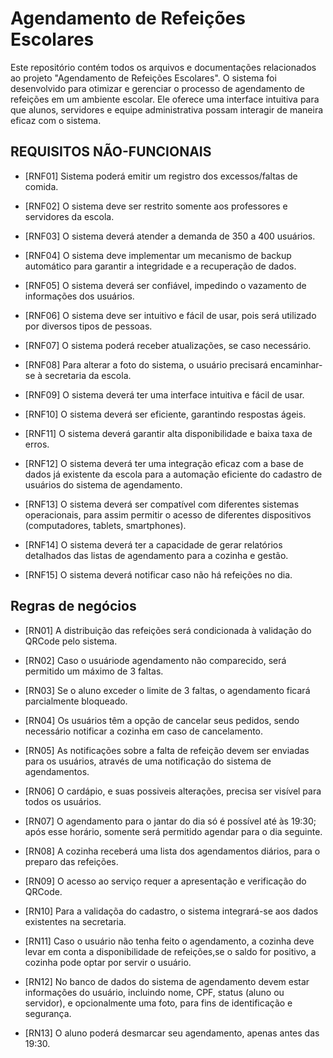 # Agendamento de Refeições Escolares
Este repositório contém todos os arquivos e documentações relacionados ao projeto "Agendamento de Refeições Escolares". O sistema foi desenvolvido para otimizar e gerenciar o processo de agendamento de refeições em um ambiente escolar. Ele oferece uma interface intuitiva para que alunos, servidores e equipe administrativa possam interagir de maneira eficaz com o sistema.

## REQUISITOS NÃO-FUNCIONAIS
* [RNF01] Sistema poderá emitir um registro dos excessos/faltas de comida.

* [RNF02] O sistema deve ser restrito somente aos professores e servidores da escola.

* [RNF03] O sistema deverá atender a demanda de 350 a 400 usuários.

* [RNF04] O sistema deve implementar um mecanismo de backup automático para garantir a integridade e a recuperação de dados.

* [RNF05] O sistema deverá ser confiável, impedindo o vazamento de informações dos usuários.

* [RNF06] O sistema deve ser intuitivo e fácil de usar, pois será utilizado por diversos tipos de pessoas.

* [RNF07] O sistema poderá receber atualizações, se caso necessário.

* [RNF08] Para alterar a foto do sistema, o usuário precisará encaminhar-se à secretaria da escola. 

* [RNF09] O sistema deverá ter uma interface intuitiva e fácil de usar.

* [RNF10] O sistema deverá ser eficiente, garantindo respostas ágeis.

* [RNF11] O sistema deverá garantir alta disponibilidade e baixa taxa de erros.

* [RNF12] O sistema deverá ter uma integração eficaz com a base de dados já existente da escola para a automação eficiente do cadastro de usuários do sistema de agendamento.

* [RNF13] O sistema deverá ser compatível com diferentes sistemas operacionais, para assim permitir o acesso de diferentes dispositivos (computadores, tablets, smartphones).

* [RNF14] O sistema deverá ter a capacidade de gerar relatórios detalhados das listas de agendamento para a cozinha e gestão.

* [RNF15] O sistema deverá notificar caso não há refeições no dia.


## Regras de negócios
* [RN01] A distribuição das refeições será condicionada à validação do QRCode pelo sistema.

* [RN02] Caso o usuáriode agendamento não comparecido, será permitido um máximo de 3 faltas.

* [RN03] Se o aluno exceder o limite de 3 faltas, o agendamento ficará parcialmente bloqueado.

* [RN04] Os usuários têm a opção de cancelar seus pedidos, sendo necessário notificar a cozinha em caso de cancelamento.

* [RN05] As notificações sobre a falta de refeição devem ser enviadas para os usuários, através de uma notificação do sistema de agendamentos.

* [RN06] O cardápio, e suas possiveis alterações, precisa ser visível para todos os usuários.

* [RN07] O agendamento para o jantar do dia só é possível até às 19:30; após esse horário, somente será permitido agendar para o dia seguinte.

* [RN08] A cozinha receberá uma lista dos agendamentos diários, para o preparo das refeições.

* [RN09] O acesso ao serviço requer a apresentação e verificação do QRCode.

* [RN10] Para a validaçõa do cadastro, o sistema integrará-se aos dados existentes na secretaria.

* [RN11] Caso o usuário não tenha feito o agendamento, a cozinha deve levar em conta a disponibilidade de refeições,se o saldo for positivo, a cozinha pode optar por servir o usuário.

* [RN12] No banco de dados do sistema de agendamento devem estar informações do usuário, incluindo nome, CPF, status (aluno ou servidor), e opcionalmente uma foto, para fins de identificação e segurança.

* [RN13] O aluno poderá desmarcar seu agendamento, apenas antes das 19:30.
